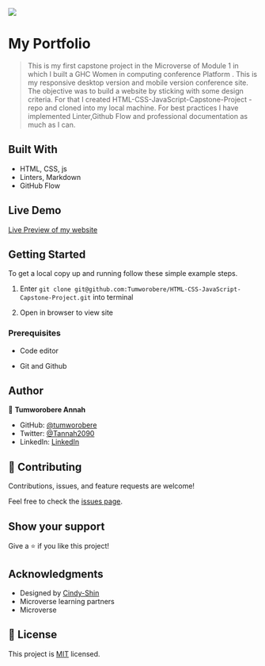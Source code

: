 ![](https://img.shields.io/badge/Microverse-blueviolet)

# My Portfolio

> This is my first capstone project in the Microverse of Module 1 in which I built a GHC Women in computing conference Platform . This is my responsive desktop version and mobile version conference site. The objective was to build a website by sticking with some design criteria. For that I created HTML-CSS-JavaScript-Capstone-Project -repo and cloned into my local machine. For best practices I have implemented Linter,Github Flow and professional documentation as much as I can. 

## Built With

- HTML, CSS, js
- Linters, Markdown
- GitHub Flow 

## Live Demo
 [Live Preview of my website](https://tumworobere.github.io/HTML-CSS-JavaScript-Capstone-Project)

## Getting Started

To get a local copy up and running follow these simple example steps.

1) Enter `git clone git@github.com:Tumworobere/HTML-CSS-JavaScript-Capstone-Project.git` into terminal

2) Open in browser to view site


### Prerequisites

- Code editor

- Git and Github

## Author

👤 **Tumworobere Annah**

- GitHub: [@tumworobere](https://github.com/tumworobere)
- Twitter: [@Tannah2090](https://twitter.com/Tannah2090)
- LinkedIn: [LinkedIn](www.linkedin.com/in/annah-tumworobere-6258b443)

## 🤝 Contributing

Contributions, issues, and feature requests are welcome!

Feel free to check the [issues page](../../issues/).

## Show your support

Give a ⭐️ if you like this project!

## Acknowledgments

- Designed by [Cindy-Shin](https://www.behance.net/gallery/29845175/CC-Global-Summit-2015)
- Microverse learning partners
- Microverse


## 📝 License

This project is [MIT](./MIT.md) licensed.
